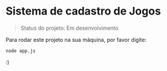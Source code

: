 <h1>Sistema de cadastro de Jogos</h1>

> Status do projeto: Em desenvolvimento

Para rodar este projeto na sua máquina, por favor digite:

```
node app.js
```

:)